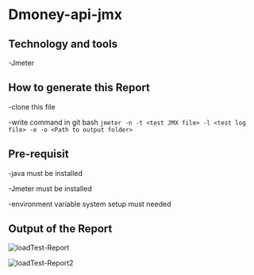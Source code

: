 # Dmoney-api-jmx

## Technology and tools

 -Jmeter
 
## How to generate this Report

 -clone this file
 
 -write command in git bash ```jmeter -n -t <test JMX file> -l <test log file> -e -o <Path to output folder>```
 
## Pre-requisit

 -java must be installed
 
 -Jmeter must be installed
 
 -environment variable system setup must needed

## Output of the Report
![loadTest-Report](https://user-images.githubusercontent.com/52061402/200436840-d6b35330-75e5-4af1-91cd-d80d7b671ada.JPG)
 
 ![loadTest-Report2](https://user-images.githubusercontent.com/52061402/200437102-6679e4da-0a14-41ac-8b7a-ae4be2c76926.JPG)
